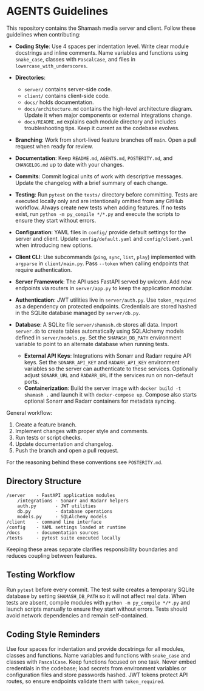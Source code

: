 # AGENTS Guidelines

This repository contains the Shamash media server and client.
Follow these guidelines when contributing:

- **Coding Style**: Use 4 spaces per indentation level. Write clear module
  docstrings and inline comments. Name variables and functions using
  `snake_case`, classes with `PascalCase`, and files in `lowercase_with_underscores`.
- **Directories**:
  - `server/` contains server-side code.
  - `client/` contains client-side code.
  - `docs/` holds documentation.
  - `docs/architecture.md` contains the high-level architecture diagram. Update
    it when major components or external integrations change.
  - `docs/README.md` explains each module directory and includes troubleshooting
    tips. Keep it current as the codebase evolves.
- **Branching**: Work from short-lived feature branches off `main`. Open a
  pull request when ready for review.
- **Documentation**: Keep `README.md`, `AGENTS.md`, `POSTERITY.md`, and
  `CHANGELOG.md` up to date with your changes.
- **Commits**: Commit logical units of work with descriptive messages. Update
  the changelog with a brief summary of each change.
- **Testing**: Run `pytest` on the `tests/` directory before committing.
  Tests are executed locally only and are intentionally omitted from any GitHub
  workflow. Always create new tests when adding features. If no tests exist,
  run `python -m py_compile */*.py` and execute the scripts to ensure they start
  without errors.
- **Configuration**: YAML files in `config/` provide default settings for the
  server and client. Update `config/default.yaml` and `config/client.yaml` when
  introducing new options.
- **Client CLI**: Use subcommands (`ping`, `sync`, `list`, `play`) implemented
  with `argparse` in `client/main.py`. Pass `--token` when calling endpoints
  that require authentication.
- **Server Framework**: The API uses FastAPI served by uvicorn. Add new
  endpoints via routers in `server/app.py` to keep the application modular.
- **Authentication**: JWT utilities live in `server/auth.py`. Use
  `token_required` as a dependency on protected endpoints. Credentials are
 stored hashed in the SQLite database managed by `server/db.py`.
- **Database**: A SQLite file `server/shamash.db` stores all data. Import
  `server.db` to create tables automatically using SQLAlchemy models defined in
  `server/models.py`. Set the `SHAMASH_DB_PATH` environment variable to point to
  an alternate database when running tests.

  - **External API Keys**: Integrations with Sonarr and Radarr require API keys.
    Set the `SONARR_API_KEY` and `RADARR_API_KEY` environment variables so the
    server can authenticate to these services. Optionally adjust `SONARR_URL` and
    `RADARR_URL` if the services run on non-default ports.
  - **Containerization**: Build the server image with `docker build -t shamash .`
    and launch it with `docker-compose up`. Compose also starts optional Sonarr
    and Radarr containers for metadata syncing.

General workflow:
1. Create a feature branch.
2. Implement changes with proper style and comments.
3. Run tests or script checks.
4. Update documentation and changelog.
5. Push the branch and open a pull request.

For the reasoning behind these conventions see `POSTERITY.md`.

## Directory Structure

```
/server    - FastAPI application modules
    /integrations - Sonarr and Radarr helpers
    auth.py       - JWT utilities
    db.py         - database operations
    models.py     - SQLAlchemy models
/client    - command line interface
/config    - YAML settings loaded at runtime
/docs      - documentation sources
/tests     - pytest suite executed locally
```

Keeping these areas separate clarifies responsibility boundaries and reduces
coupling between features.

## Testing Workflow

Run `pytest` before every commit. The test suite creates a temporary SQLite
database by setting `SHAMASH_DB_PATH` so it will not affect real data. When
tests are absent, compile modules with `python -m py_compile */*.py` and launch
scripts manually to ensure they start without errors. Tests should avoid
network dependencies and remain self-contained.

## Coding Style Reminders

Use four spaces for indentation and provide docstrings for all modules,
classes and functions. Name variables and functions with `snake_case` and
classes with `PascalCase`. Keep functions focused on one task. Never embed
credentials in the codebase; load secrets from environment variables or
configuration files and store passwords hashed. JWT tokens protect API routes,
so ensure endpoints validate them with `token_required`.
